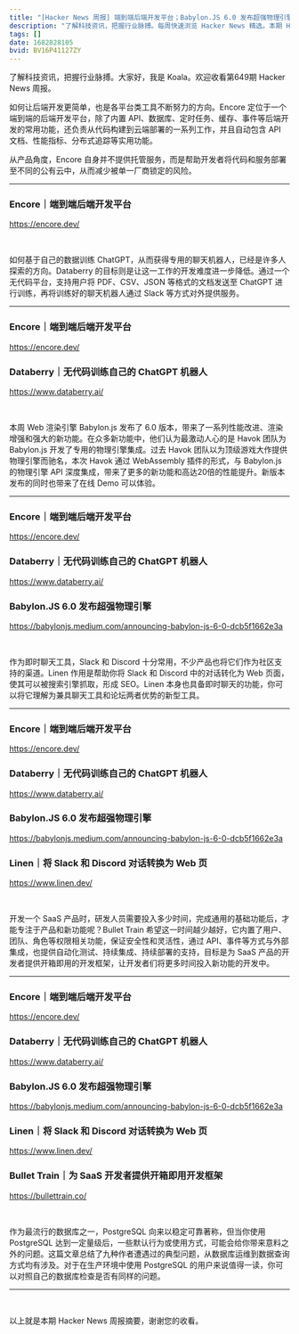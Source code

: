 ```yaml
---
title: "[Hacker News 周报] 端到端后端开发平台；Babylon.JS 6.0 发布超强物理引擎；无代码训练自己的 ChatGPT 机器人"
description: "了解科技资讯，把握行业脉搏。每周快速浏览 Hacker News 精选。本期 Hacker Newsletter 地址: https://mailchi.mp/hackernewsletter/649"
tags: []
date: 1682828105
bvid: BV16P41127ZY
---
```

了解科技资讯，把握行业脉搏。大家好，我是 Koala。欢迎收看第649期 Hacker News 周报。

如何让后端开发更简单，也是各平台类工具不断努力的方向。Encore 定位于一个端到端的后端开发平台，除了内置 API、数据库、定时任务、缓存、事件等后端开发的常用功能，还负责从代码构建到云端部署的一系列工作，并且自动包含 API 文档、性能指标、分布式追踪等实用功能。

从产品角度，Encore 自身并不提供托管服务，而是帮助开发者将代码和服务部署至不同的公有云中，从而减少被单一厂商锁定的风险。

---
### Encore｜端到端后端开发平台
https://encore.dev/

<br/>

如何基于自己的数据训练 ChatGPT，从而获得专用的聊天机器人，已经是许多人探索的方向。Databerry 的目标则是让这一工作的开发难度进一步降低。通过一个无代码平台，支持用户将 PDF、CSV、JSON 等格式的文档发送至 ChatGPT 进行训练，再将训练好的聊天机器人通过 Slack 等方式对外提供服务。

---
### Encore｜端到端后端开发平台
https://encore.dev/
### Databerry｜无代码训练自己的 ChatGPT 机器人
https://www.databerry.ai/

<br/>

本周 Web 渲染引擎 Babylon.js 发布了 6.0 版本，带来了一系列性能改进、渲染增强和强大的新功能。在众多新功能中，他们认为最激动人心的是 Havok 团队为 Babylon.js 开发了专用的物理引擎集成。过去 Havok 团队以为顶级游戏大作提供物理引擎而驰名，本次 Havok 通过 WebAssembly 插件的形式，与 Babylon.js 的物理引擎 API 深度集成，带来了更多的新功能和高达20倍的性能提升。新版本发布的同时也带来了在线 Demo 可以体验。

---
### Encore｜端到端后端开发平台
https://encore.dev/
### Databerry｜无代码训练自己的 ChatGPT 机器人
https://www.databerry.ai/

### Babylon.JS 6.0 发布超强物理引擎
https://babylonjs.medium.com/announcing-babylon-js-6-0-dcb5f1662e3a

<br/>

作为即时聊天工具，Slack 和 Discord 十分常用，不少产品也将它们作为社区支持的渠道。Linen 作用是帮助你将 Slack 和 Discord 中的对话转化为 Web 页面，使其可以被搜索引擎抓取，形成 SEO。Linen 本身也具备即时聊天的功能，你可以将它理解为兼具聊天工具和论坛两者优势的新型工具。

---
### Encore｜端到端后端开发平台
https://encore.dev/
### Databerry｜无代码训练自己的 ChatGPT 机器人
https://www.databerry.ai/

### Babylon.JS 6.0 发布超强物理引擎
https://babylonjs.medium.com/announcing-babylon-js-6-0-dcb5f1662e3a

### Linen｜将 Slack 和 Discord 对话转换为 Web 页
https://www.linen.dev/

<br/>

开发一个 SaaS 产品时，研发人员需要投入多少时间，完成通用的基础功能后，才能专注于产品和新功能呢？Bullet Train 希望这一时间越少越好，它内置了用户、团队、角色等权限相关功能，保证安全性和灵活性，通过 API、事件等方式与外部集成，也提供自动化测试、持续集成、持续部署的支持，目标是为 SaaS 产品的开发者提供开箱即用的开发框架，让开发者们将更多时间投入新功能的开发中。

---
### Encore｜端到端后端开发平台
https://encore.dev/
### Databerry｜无代码训练自己的 ChatGPT 机器人
https://www.databerry.ai/

### Babylon.JS 6.0 发布超强物理引擎
https://babylonjs.medium.com/announcing-babylon-js-6-0-dcb5f1662e3a

### Linen｜将 Slack 和 Discord 对话转换为 Web 页
https://www.linen.dev/

### Bullet Train｜为 SaaS 开发者提供开箱即用开发框架
https://bullettrain.co/

<br/>

作为最流行的数据库之一，PostgreSQL 向来以稳定可靠著称，但当你使用 PostgreSQL 达到一定量级后，一些默认行为或使用方式，可能会给你带来意料之外的问题。这篇文章总结了九种作者遭遇过的典型问题，从数据库运维到数据查询方式均有涉及。对于在生产环境中使用 PostgreSQL 的用户来说值得一读，你可以对照自己的数据库检查是否有同样的问题。

---

<br/>

以上就是本期 Hacker News 周报摘要，谢谢您的收看。



